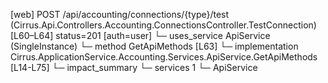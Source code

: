 [web] POST /api/accounting/connections/{type}/test  (Cirrus.Api.Controllers.Accounting.ConnectionsController.TestConnection)  [L60–L64] status=201 [auth=user]
  └─ uses_service ApiService (SingleInstance)
    └─ method GetApiMethods [L63]
      └─ implementation Cirrus.ApplicationService.Accounting.Services.ApiService.GetApiMethods [L14-L75]
  └─ impact_summary
    └─ services 1
      └─ ApiService

